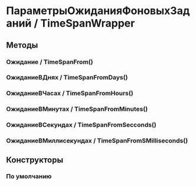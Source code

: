 
# ПараметрыОжиданияФоновыхЗаданий / TimeSpanWrapper

## Методы

    
### Ожидание / TimeSpanFrom()


### ОжиданиеВДнях / TimeSpanFromDays()


### ОжиданиеВЧасах / TimeSpanFromHours()


### ОжиданиеВМинутах / TimeSpanFromMinutes()


### ОжиданиеВСекундах / TimeSpanFromSecconds()


### ОжиданиеВМиллисекундах / TimeSpanFromSMilliseconds()


## Конструкторы

  
### По умолчанию